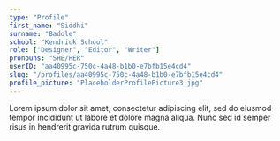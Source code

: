 ```yaml
---
type: "Profile"
first_name: "Siddhi"
surname: "Badole"
school: "Kendrick School"
role: ["Designer", "Editor", "Writer"]
pronouns: "SHE/HER"
userID: "aa40995c-750c-4a48-b1b0-e7bfb15e4cd4"
slug: "/profiles/aa40995c-750c-4a48-b1b0-e7bfb15e4cd4"
profile_picture: "PlaceholderProfilePicture3.jpg"
---
```


Lorem ipsum dolor sit amet, consectetur adipiscing elit, sed do eiusmod tempor incididunt ut labore et dolore magna aliqua. Nunc sed id semper risus in hendrerit gravida rutrum quisque.
